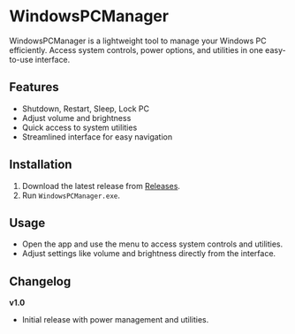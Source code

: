 # WindowsPCManager

WindowsPCManager is a lightweight tool to manage your Windows PC efficiently. Access system controls, power options, and utilities in one easy-to-use interface.

## Features
- Shutdown, Restart, Sleep, Lock PC
- Adjust volume and brightness
- Quick access to system utilities
- Streamlined interface for easy navigation

## Installation
1. Download the latest release from [Releases](link-to-your-releases).
2. Run `WindowsPCManager.exe`.

## Usage
- Open the app and use the menu to access system controls and utilities.
- Adjust settings like volume and brightness directly from the interface.

## Changelog
**v1.0**
- Initial release with power management and utilities.
